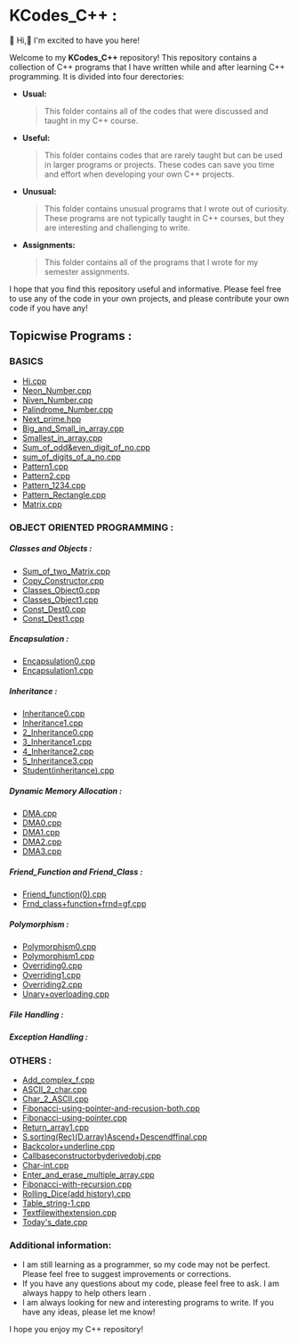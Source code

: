 # KCodes_C++ :
 👋 Hi,🎉 I'm excited to have you here!
  
Welcome to my **KCodes_C++** repository! This repository contains a collection of C++ programs that I have written while and after learning C++ programming. It is divided into four derectories:

* **Usual:**
  > This folder contains all of the codes that were discussed and taught in my C++ course.
* **Useful:**
  > This folder contains codes that are rarely taught but can be used in larger programs or projects. These codes can save you time and effort when developing your own C++ projects.
* **Unusual:**
  > This folder contains unusual programs that I wrote out of curiosity. These programs are not typically taught in C++ courses, but they are interesting and challenging to write.
* **Assignments:**
   > This folder contains all of the programs that I wrote for my semester assignments.




I hope that you find this repository useful and informative. Please feel free to use any of the code in your own projects, and please contribute your own code if you have any!

## Topicwise Programs :

 ### BASICS
   * [Hi.cpp](Usual/hi.cpp)
   * [Neon_Number.cpp](Usual/Neon.cpp)
   * [Niven_Number.cpp](Usual/Niven.cpp)
   * [Palindrome_Number.cpp](Usual/Palindromeno.cpp)
   * [Next_prime.hpp](Usual/next_prime.hpp)
   * [Big_and_Small_in_array.cpp](Usual/big&small_in_array.cpp)
   * [Smallest_in_array.cpp](Usual/smallestinarray.cpp)
   * [Sum_of_odd&even_digit_of_no.cpp](Usual/sum_of_odd&even_digit_of_no.cpp)
   * [sum_of_digits_of_a_no.cpp](Usual/sum_of_digits_of_a_no.cpp)
   * [Pattern1.cpp](Usual/_pattern1.cpp)
   * [Pattern2.cpp](Usual/_pattern2.cpp)
   * [Pattern_1234.cpp](Usual/pattern_1234.cpp)
   * [Pattern_Rectangle.cpp](Usual/Singlerectangle.cpp)
   * [Matrix.cpp](Usual/Mat.cpp)
  
  ### OBJECT ORIENTED PROGRAMMING :
   ##### Classes and Objects : 
   * [Sum_of_two_Matrix.cpp](Usual/Sum_2Mat.cpp)
   * [Copy_Constructor.cpp](Usual/copy_constructor.cpp)
   * [Classes_Object0.cpp](Assignment/Classes_Object0.cpp)
   * [Classes_Object1.cpp](Assignment/Classes_Object1.cpp)
   * [Const_Dest0.cpp](Assignment/Const_Dest0.cpp)
   * [Const_Dest1.cpp](Assignment/Const_Dest1.cpp)

   ##### Encapsulation :
   * [Encapsulation0.cpp](Assignment/Encapsulation0.cpp)
   * [Encapsulation1.cpp](Assignment/Encapsulation1.cpp)
   ##### Inheritance :
   * [Inheritance0.cpp](Assignment/Inheritance0.cpp)
   * [Inheritance1.cpp](Assignment/Inheritance1.cpp)
   * [2_Inheritance0.cpp](Usual/2_Inheritance0.cpp)
   * [3_Inheritance1.cpp](Usual/3_Inheritance1.cpp)
   * [4_Inheritance2.cpp](Usual/4_Inheritance2.cpp)
   * [5_Inheritance3.cpp](Usual/5_Inheritance3.cpp)
   * [Student(inheritance).cpp](Usual/student(inheritance).cpp)
   ##### Dynamic Memory Allocation :
   * [DMA.cpp](Assignment/DMA.cpp)
   * [DMA0.cpp](Assignment/DMA0.cpp)
   * [DMA1.cpp](Assignment/DMA1.cpp)
   * [DMA2.cpp](Usual/DMA0.cpp)
   * [DMA3.cpp](Usual/DMA1.cpp)
   ##### Friend_Function and Friend_Class :
   * [Friend_function(0).cpp](Usual/Friend_function(0).cpp)
   * [Frnd_class+function+frnd=gf.cpp](Assignment/frnd_class+function+frnd=gf.cpp)
   ##### Polymorphism :
   * [Polymorphism0.cpp](Assignment/Polymorphism0.cpp)
   * [Polymorphism1.cpp](Assignment/Polymorphism1.cpp)
   * [Overriding0.cpp](Usual/Overriding0.cpp)
   * [Overriding1.cpp](Usual/Overriding1.cpp)
   * [Overriding2.cpp](Usual/Overriding2.cpp)
   * [Unary+overloading.cpp](Usual/Unary+overloading.cpp)
   ##### File Handling : 
   ##### Exception Handling : 
   
 ### OTHERS : 
   
   * [Add_complex_f.cpp](Unusual/Add_Complex_numbers/Add_complex_f.cpp)
   * [ASCII_2_char.cpp](Unusual/ASCII_2_char.cpp)
   * [Char_2_ASCII.cpp](Unusual/char_2_ASCII.cpp)
   * [Fibonacci-using-pointer-and-recusion-both.cpp](Unusual/Fibonacci-using-pointer-and-recusion-both.cpp)
   * [Fibonacci-using-pointer.cpp](Unusual/Fibonacci-using-pointer.cpp)
   * [Return_array1.cpp](Unusual/Return_array1.cpp)
   * [S.sorting(Rec)(D.array)Ascend+Descendffinal.cpp](Unusual/S.sorting_Rec_D.array_Ascend+Descendffinal.cpp)
   * [Backcolor+underline.cpp](Unusual/backcolor+underline.cpp)
   * [Callbaseconstructorbyderivedobj.cpp](Unusual/callbaseconstructorbyderivedobj.cpp)
   * [Char-int.cpp](Unusual/char-int.cpp)
   * [Enter_and_erase_multiple_array.cpp](Unusual/enter_and_erase_multiple_array.cpp)
   * [Fibonacci-with-recursion.cpp](Unusual/fibonacci-with-recursion.cpp)
   * [Rolling_Dice(add history).cpp](Unusual/rolling_addhistory.cpp)
   * [Table_string-1.cpp](Unusual/table_string-1.cpp)
   * [Textfilewithextension.cpp](Useful/textfilewithextension.cpp)
   * [Today's_date.cpp](Useful/today's_date.cpp)
   
   

### Additional information:

* I am still learning as a programmer, so my code may not be perfect. Please feel free to suggest improvements or corrections.
* If you have any questions about my code, please feel free to ask. I am always happy to help others learn .
* I am always looking for new and interesting programs to write. If you have any ideas, please let me know!

I hope you enjoy my C++ repository!
